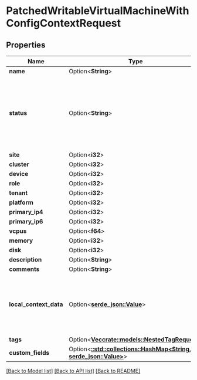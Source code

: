 # PatchedWritableVirtualMachineWithConfigContextRequest

## Properties

Name | Type | Description | Notes
------------ | ------------- | ------------- | -------------
**name** | Option<**String**> |  | [optional]
**status** | Option<**String**> | * `offline` - Offline * `active` - Active * `planned` - Planned * `staged` - Staged * `failed` - Failed * `decommissioning` - Decommissioning | [optional]
**site** | Option<**i32**> |  | [optional]
**cluster** | Option<**i32**> |  | [optional]
**device** | Option<**i32**> |  | [optional]
**role** | Option<**i32**> |  | [optional]
**tenant** | Option<**i32**> |  | [optional]
**platform** | Option<**i32**> |  | [optional]
**primary_ip4** | Option<**i32**> |  | [optional]
**primary_ip6** | Option<**i32**> |  | [optional]
**vcpus** | Option<**f64**> |  | [optional]
**memory** | Option<**i32**> |  | [optional]
**disk** | Option<**i32**> |  | [optional]
**description** | Option<**String**> |  | [optional]
**comments** | Option<**String**> |  | [optional]
**local_context_data** | Option<[**serde_json::Value**](.md)> | Local config context data takes precedence over source contexts in the final rendered config context | [optional]
**tags** | Option<[**Vec<crate::models::NestedTagRequest>**](NestedTagRequest.md)> |  | [optional]
**custom_fields** | Option<[**::std::collections::HashMap<String, serde_json::Value>**](serde_json::Value.md)> |  | [optional]

[[Back to Model list]](../README.md#documentation-for-models) [[Back to API list]](../README.md#documentation-for-api-endpoints) [[Back to README]](../README.md)


